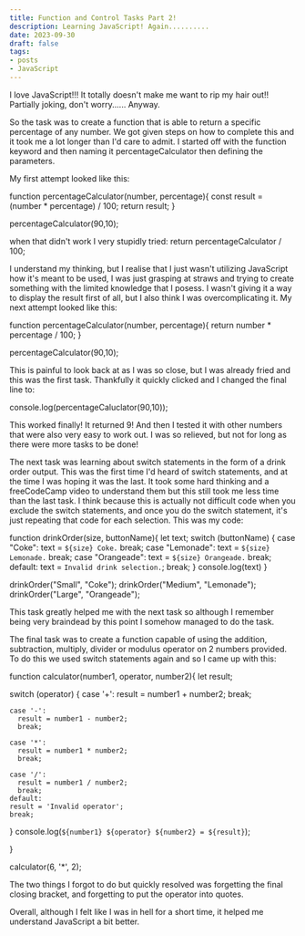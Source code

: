 ```yaml
---
title: Function and Control Tasks Part 2!
description: Learning JavaScript! Again..........
date: 2023-09-30
draft: false
tags:
- posts
- JavaScript
---
```


I love JavaScript!!! It totally doesn't make me want to rip my hair out!!
Partially joking, don't worry...... Anyway.

So the task was to create a function that is able to return a specific percentage of any number. We got given steps on how to complete this and it took me a lot longer than I'd care to admit.
I started off with the function keyword and then naming it percentageCalculator then defining the parameters.

My first attempt looked like this: 

function percentageCalculator(number, percentage){
const result = (number * percentage) / 100;
return result;
}

percentageCalculator(90,10);


when that didn't work I very stupidly tried:
return percentageCalculator / 100;


I understand my thinking, but I realise that I just wasn't utilizing JavaScript how it's meant to be used, I was just grasping at straws and trying to create something with the limited knowledge that I posess. I wasn't giving it a way to display the result first of all, but I also think I was overcomplicating it. 
My next attempt looked like this:

function percentageCalculator(number, percentage){
return number * percentage / 100;
}

percentageCalculator(90,10);

This is painful to look back at as I was so close, but I was already fried and this was the first task. Thankfully it quickly clicked and I changed the final line to:

console.log(percentageCaluclator(90,10));

This worked finally! It returned 9! And then I tested it with other numbers that were also very easy to work out. I was so relieved, but not for long as there were more tasks to be done!


The next task was learning about switch statements in the form of a drink order output. This was the first time I'd heard of switch statements, and at the time I was hoping it was the last. It took some hard thinking and a freeCodeCamp video to understand them but this still took me less time than the last task. I think because this is actually not difficult code when you exclude the switch statements, and once you do the switch statement, it's just repeating that code for each selection. 
This was my code:

function drinkOrder(size, buttonName){
  let text;
  switch (buttonName) {
    case "Coke":
      text = `${size} Coke.`
      break;
    case "Lemonade":
      text = `${size} Lemonade.`
      break;
    case "Orangeade":
      text = `${size} Orangeade.`
      break;
    default:
      text = `Invalid drink selection.`;
      break;
  }
  console.log(text)
}

drinkOrder("Small", "Coke");
drinkOrder("Medium", "Lemonade");
drinkOrder("Large", "Orangeade");


This task greatly helped me with the next task so although I remember being very braindead by this point I somehow managed to do the task. 

The final task was to create a function capable of using the addition, subtraction, multiply, divider or modulus operator on 2 numbers provided. To do this we used switch statements again and so I came up with this:

function calculator(number1, operator, number2){
  let result;
  
  switch (operator) {
    case '+':
      result = number1 + number2;
      break;
      
    case '-':
      result = number1 - number2;
      break;

    case '*':
      result = number1 * number2;
      break;

    case '/':
      result = number1 / number2;
      break;
    default:
    result = 'Invalid operator';
    break;
}
  console.log(`${number1} ${operator} ${number2} = ${result}`);
  
}
  
  calculator(6, '*', 2);


The two things I forgot to do but quickly resolved was forgetting the final closing bracket, and forgetting to put the operator into quotes. 

Overall, although I felt like I was in hell for a short time, it helped me understand JavaScript a bit better.